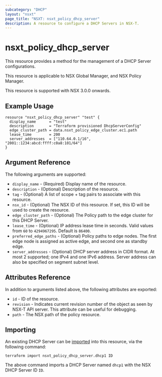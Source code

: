 ```yaml
---
subcategory: "DHCP"
layout: "nsxt"
page_title: "NSXT: nsxt_policy_dhcp_server"
description: A resource to configure a DHCP Servers in NSX-T.
---
```


# nsxt_policy_dhcp_server

This resource provides a method for the management of a DHCP Server configurations.

This resource is applicable to NSX Global Manager, and NSX Policy Manager.

This resource is supported with NSX 3.0.0 onwards.

## Example Usage

```hcl
resource "nsxt_policy_dhcp_server" "test" {
  display_name      = "test"
  description       = "Terraform provisioned DhcpServerConfig"
  edge_cluster_path = data.nsxt_policy_edge_cluster.ec1.path
  lease_time        = 200
  server_addresses  = ["110.64.0.1/16", "2001::1234:abcd:ffff:c0a8:101/64"]
}
```

## Argument Reference

The following arguments are supported:

* `display_name` - (Required) Display name of the resource.
* `description` - (Optional) Description of the resource.
* `tag` - (Optional) A list of scope + tag pairs to associate with this resource.
* `nsx_id` - (Optional) The NSX ID of this resource. If set, this ID will be used to create the resource.
* `edge_cluster_path` - (Optional) The Policy path to the edge cluster for this DHCP Server.
* `lease_time` - (Optional) IP address lease time in seconds. Valid values from `60` to `4294967295`. Default is `86400`.
* `preferred_edge_paths` - (Optional) Policy paths to edge nodes. The first edge node is assigned as active edge, and second one as standby edge.
* `server_addresses` - (Optional) DHCP server address in CIDR format. At most 2 supported; one IPv4 and one IPv6 address. Server address can also be specified on segment subnet level.


## Attributes Reference

In addition to arguments listed above, the following attributes are exported:

* `id` - ID of the resource.
* `revision` - Indicates current revision number of the object as seen by NSX-T API server. This attribute can be useful for debugging.
* `path` - The NSX path of the policy resource.

## Importing

An existing DHCP Server can be [imported][docs-import] into this resource, via the following command:

[docs-import]: https://www.terraform.io/cli/import

```
terraform import nsxt_policy_dhcp_server.dhcp1 ID
```

The above command imports a DHCP Server named `dhcp1` with the NSX DHCP Server  ID `ID`.
